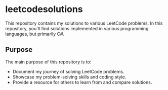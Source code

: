 # leetcodesolutions

This repository contains my solutions to various LeetCode problems. In this repository, you'll find solutions implemented in various programming languages, but primarily C#.

## Purpose

The main purpose of this repository is to:

- Document my journey of solving LeetCode problems.
- Showcase my problem-solving skills and coding style.
- Provide a resource for others to learn from and compare solutions.



